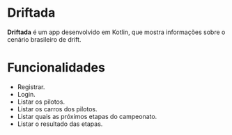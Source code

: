 # Driftada
**Driftada** é um app desenvolvido em Kotlin, que mostra informações sobre o cenário brasileiro de drift.

# Funcionalidades
-   Registrar.
-   Login.
-   Listar os pilotos.
-   Listar os carros dos pilotos.
-   Listar quais as próximos etapas do campeonato.
-   Listar o resultado das etapas.

